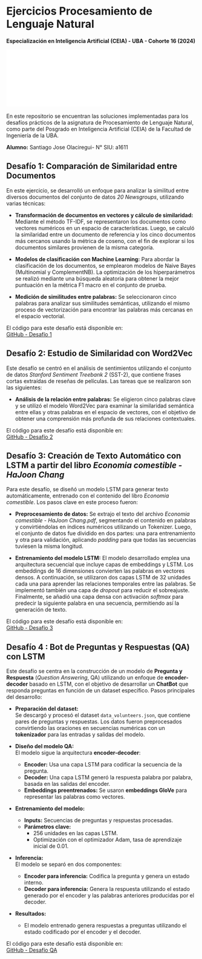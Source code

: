 # Ejercicios Procesamiento de Lenguaje Natural
**Especialización en Inteligencia Artificial (CEIA) - UBA - Cohorte 16 (2024)**

![LogoFIUBA](./logoFIUBA.pdf)


En este repositorio se encuentran las soluciones implementadas para los desafíos prácticos de la asignatura de Procesamiento de Lenguaje Natural, como parte del Posgrado en Inteligencia Artificial (CEIA) de la Facultad de Ingeniería de la UBA.

**Alumno:**  Santiago Jose Olaciregui- N° SIU: a1611

## Desafío 1: Comparación de Similaridad entre Documentos
En este ejercicio, se desarrolló un enfoque para analizar la similitud entre diversos documentos del conjunto de datos *20 Newsgroups*, utilizando varias técnicas:

- **Transformación de documentos en vectores y cálculo de similaridad:** Mediante el método TF-IDF, se representaron los documentos como vectores numéricos en un espacio de características. Luego, se calculó la similaridad entre un documento de referencia y los cinco documentos más cercanos usando la métrica de coseno, con el fin de explorar si los documentos similares provienen de la misma categoría.
  
- **Modelos de clasificación con Machine Learning:** Para abordar la clasificación de los documentos, se emplearon modelos de Naive Bayes (Multinomial y ComplementNB). La optimización de los hiperparámetros se realizó mediante una búsqueda aleatoria para obtener la mejor puntuación en la métrica F1 macro en el conjunto de prueba.
  
- **Medición de similitudes entre palabras:** Se seleccionaron cinco palabras para analizar sus similitudes semánticas, utilizando el mismo proceso de vectorización para encontrar las palabras más cercanas en el espacio vectorial.

El código para este desafío está disponible en:  
[GitHub - Desafío 1](https://github.com/santiolaciregui/NLP/blob/main/Desafio%201%20/Desafio_1.ipynb)

## Desafío 2: Estudio de Similaridad con Word2Vec
Este desafío se centró en el análisis de sentimientos utilizando el conjunto de datos *Stanford Sentiment Treebank 2* (SST-2), que contiene frases cortas extraídas de reseñas de películas. Las tareas que se realizaron son las siguientes:

- **Análisis de la relación entre palabras:** Se eligieron cinco palabras clave y se utilizó el modelo Word2Vec para examinar la similaridad semántica entre ellas y otras palabras en el espacio de vectores, con el objetivo de obtener una comprensión más profunda de sus relaciones contextuales.

El código para este desafío está disponible en:  
[GitHub - Desafío 2](https://github.com/santiolaciregui/NLP/blob/main/Desafio%202/TP2_NLP.ipynb)

## Desafío 3: Creación de Texto Automático con LSTM a partir del libro *Economia comestible - HaJoon Chang*
Para este desafío, se diseñó un modelo LSTM para generar texto automáticamente, entrenado con el contenido del libro *Economia comestible*. Los pasos clave en este proceso fueron:

- **Preprocesamiento de datos:** Se extrajo el texto del archivo *Economia comestible - HaJoon Chang.pdf*, segmentando el contenido en palabras y convirtiéndolas en índices numéricos utilizando un Tokenizer. Luego, el conjunto de datos fue dividido en dos partes: una para entrenamiento y otra para validación, aplicando *padding* para que todas las secuencias tuviesen la misma longitud.
  
- **Entrenamiento del modelo LSTM:** El modelo desarrollado emplea una arquitectura secuencial que incluye capas de embeddings y LSTM. Los embeddings de 16 dimensiones convierten las palabras en vectores densos. A continuación, se utilizaron dos capas LSTM de 32 unidades cada una para aprender las relaciones temporales entre las palabras. Se implementó también una capa de *dropout* para reducir el sobreajuste. Finalmente, se añadió una capa densa con activación *softmax* para predecir la siguiente palabra en una secuencia, permitiendo así la generación de texto.

El código para este desafío está disponible en:  
[GitHub - Desafío 3](https://github.com/santiolaciregui/NLP/blob/main/Desafio%203/TP3_NLP.ipynb)


## Desafío 4 : Bot de Preguntas y Respuestas (QA) con LSTM
Este desafío se centra en la construcción de un modelo de **Pregunta y Respuesta** (*Question Answering*, QA) utilizando un enfoque de **encoder-decoder** basado en LSTM, con el objetivo de desarrollar un **ChatBot** que responda preguntas en función de un dataset específico.
Pasos principales del desarrollo:

- **Preparación del dataset:**  
  Se descargó y procesó el dataset `data_volunteers.json`, que contiene pares de preguntas y respuestas. Los datos fueron preprocesados convirtiendo las oraciones en secuencias numéricas con un **tokenizador** para las entradas y salidas del modelo.

- **Diseño del modelo QA:**  
  El modelo sigue la arquitectura **encoder-decoder**:
  - **Encoder:** Usa una capa LSTM para codificar la secuencia de la pregunta.
  - **Decoder:** Una capa LSTM generó la respuesta palabra por palabra, basada en las salidas del encoder.
  - **Embeddings preentrenados:** Se usaron **embeddings GloVe** para representar las palabras como vectores.

- **Entrenamiento del modelo:**  
  - **Inputs:** Secuencias de preguntas y respuestas procesadas.
  - **Parámetros clave:**  
    - 256 unidades en las capas LSTM.
    - Optimización con el optimizador Adam, tasa de aprendizaje inicial de 0.01.

- **Inferencia:**  
  El modelo se separó en dos componentes:
  - **Encoder para inferencia:** Codifica la pregunta y genera un estado interno.
  - **Decoder para inferencia:** Genera la respuesta utilizando el estado generado por el encoder y las palabras anteriores producidas por el decoder.

- **Resultados:**  
  - El modelo entrenado genera respuestas a preguntas utilizando el estado codificado por el encoder y el decoder.

El código para este desafío está disponible en:  
[GitHub - Desafío QA](https://github.com/santiolaciregui/NLP/blob/main/Desafio%204/Desafio_4.ipynb)

